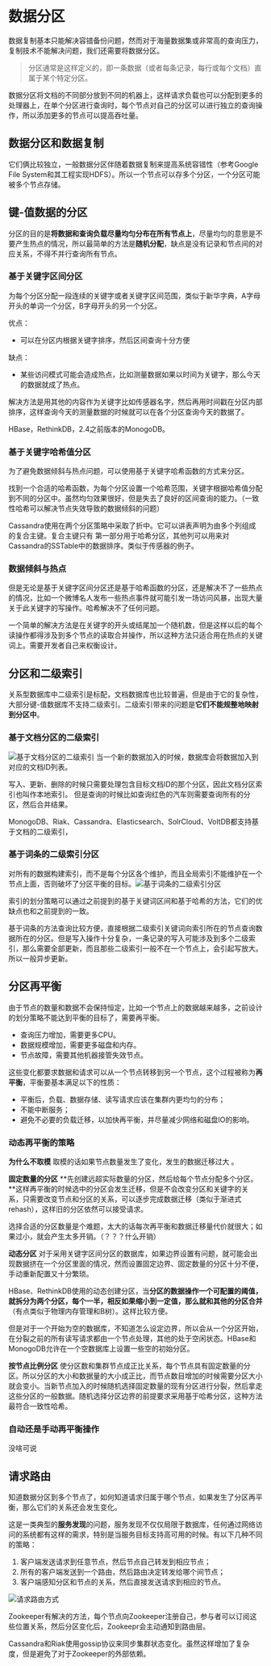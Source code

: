 # 数据分区

数据复制基本只能解决容错备份问题，然而对于海量数据集或非常高的查询压力，复制技术不能解决问题，我们还需要将数据分区。
> 分区通常是这样定义的，即一条数据（或者每条记录，每行或每个文档）直属于某个特定分区。

数据分区将文档的不同部分放到不同的机器上，这样请求负载也可以分配到更多的处理器上，在单个分区进行查询时，每个节点对自己的分区可以进行独立的查询操作，所以添加更多的节点可以提高吞吐量。

## 数据分区和数据复制

它们俩比较独立，一般数据分区伴随着数据复制来提高系统容错性（参考Google File System和其工程实现HDFS）。所以一个节点可以存多个分区，一个分区可能被多个节点存储。

## **键-值数据的分区**

分区的目的是**将数据和查询负载尽量均匀分布在所有节点上**，尽量均匀的意思是不要产生热点的情况，所以最简单的方法是**随机分配**，缺点是没有记录和节点间的对应关系，不得不并行查询所有节点。

### **基于关键字区间分区**

为每个分区分配一段连续的关键字或者关键字区间范围，类似于新华字典，A字母开头的单词一个分区，B字母开头的另一个分区。

优点：

- 可以在分区内根据关键字排序，然后区间查询十分方便

缺点：

- 某些访问模式可能会造成热点，比如测量数据如果以时间为关键字，那么今天的数据就成了热点。

解决方法是用其他的内容作为关键字比如传感器名字，然后再用时间戳在分区内部排序，这样查询今天的测量数据的时候就可以在各个分区查询今天的数据了。

HBase，RethinkDB，2.4之前版本的MonogoDB。

### **基于关键字哈希值分区**

为了避免数据倾斜与热点问题，可以使用基于关键字哈希函数的方式来分区。

找到一个合适的哈希函数，为每个分区设置一个哈希范围，关键字根据哈希值分配到不同的分区中。虽然均匀效果很好，但是失去了良好的区间查询的能力。（一致性哈希可以解决节点失效导致的数据倾斜的问题）

Cassandra使用在两个分区策略中采取了折中。它可以讲表声明为由多个列组成的复合主键。复合主键只有 第一部分用于哈希分区，其他列可以用来对Cassandra的SSTable中的数据排序。类似于传感器的例子。

### **数据倾斜与热点**

但是无论是基于关键字区间分区还是基于哈希函数的分区，还是解决不了一些热点的情况，比如一个微博名人发布一些热点事件就可能引发一场访问风暴，出现大量关于此关键字的写操作。哈希解决不了任何问题。

一个简单的解决方法是在关键字的开头或结尾加一个随机数，但是这样以后的每个读操作都得涉及到多个节点的读取合并操作，所以这种方法只适合用在热点的关键词上。需要开发者自己来权衡设计。

## **分区和二级索引**

关系型数据库中二级索引是标配，文档数据库也比较普遍，但是由于它的复杂性，大部分键-值数据库不支持二级索引。二级索引带来的问题是**它们不能规整地映射到分区中**。

### **基于文档分区的二级索引**

![基于文档分区的二级索引](https://github.com/qinggniq/Note/blob/master/GO/MIT6.824/imags/基于文档分区的二级索引.png)
当一个新的数据加入的时候，数据库会将数据加入到对应的文档ID列表。

写入、更新、删除的时候只需要处理包含目标文档ID的那个分区，因此文档分区索引也叫作本地索引。
但是查询的时候比如查询红色的汽车则需要查询所有的分区，然后合并结果。

MonogoDB、Riak、Cassandra、Elasticsearch、SolrCloud、VoltDB都支持基于文档的二级索引，

### **基于词条的二级索引分区**

对所有的数据构建索引，而不是每个分区各个维护，而且全局索引不能维护在一个节点上面，否则破坏了分区平衡的目标。![基于词条的二级索引分区](https://github.com/qinggniq/Note/blob/master/GO/MIT6.824/imags/基于词条的二级索引分区.png)

索引的划分策略可以通过之前提到的基于关键词区间和基于哈希的方法，它们的优缺点也和之前提到的一致。

基于词条的方法查询比较方便，直接根据二级索引关键词向索引所在的节点查询数据所在的分区。但是写入操作十分复杂，一条记录的写入可能涉及到多个二级索引，那么需要全部更新，而且那些二级索引一般不在一个节点上，会引起写放大。所以一般异步更新。

## **分区再平衡**

由于节点的数量和数据不会保持恒定，比如一个节点上的数据越来越多，之前设计的划分策略不能达到平衡的目标了，需要再平衡。

- 查询压力增加，需要更多CPU。
- 数据规模增加，需要更多磁盘和内存。
- 节点故障，需要其他机器接管失效节点。

这些变化都要求数据和请求可以从一个节点转移到另一个节点，这个过程被称为**再平衡**，平衡要基本满足以下的性质：

- 平衡后，负载、数据存储、读写请求应该在集群内更均匀的分布；
- 不能中断服务；
- 避免不必要的负载迁移，以加快再平衡，并尽量减少网络和磁盘IO的影响。

### **动态再平衡的策略**

**为什么不取模**
取模的话如果节点数量发生了变化，发生的数据迁移过大 。

**固定数量的分区**
**先创建远超实际数量的分区，然后给每个节点分配多个分区。**这样再平衡的时候选中的分区会发生迁移，但是不会改变分区和关键字的关系，只需要改变节点和分区的关系，可以逐步完成数据迁移（类似于渐进式rehash），这样旧的分区依然可以接受请求。

选择合适的分区数量是个难题，太大的话每次再平衡和数据迁移量代价就很大；如果过小，就会产生太多开销。（？？？什么开销）

**动态分区**
对于采用关键字区间分区的数据库，如果边界设置有问题，就可能会出现数据挤在一个分区里面的情况，然而设置固定边界、固定数量的分区十分不便，手动重新配置又十分繁琐。

HBase、RethinkDB使用的动态创建分区，当**分区的数据操作一个可配置的阈值，就拆分为两个分区，每个一半，相反如果缩小到一定值，那么就和其他的分区合并**（有点类似于物理内存管理和B树）。这样比较方便。

但是对于一个开始为空的数据库，不知道怎么设定边界，所以会从一个分区开始，在分裂之前的所有读写请求都由一个节点处理，其他的处于空闲状态。HBase和MonogoDB允许在一个空数据库上设置一些空的初始分区。

**按节点比例分区**
使分区数和集群节点成正比关系，每个节点具有固定数量的分区。所以分区的大小和数据量的大小成正比，而节点数目增加的时候需要分区大小就会变小。当新节点加入的时候随机选择固定数量的现有分区进行分裂，然后拿走这些分区的一般数据。随机选择分区边界的前提要求采用基于哈希分区，这种方法最符合一致性哈希。

### 自动还是手动再平衡操作

没啥可说

## **请求路由**

知道数据分区到多个节点了，如何知道请求归属于哪个节点，如果发生了分区再平衡，那么它们的关系还会发生变化。

这是一类典型的**服务发现**的问题，服务发现不仅仅局限于数据库，任何通过网络访问的系统都有这样的需求，特别是当服务目标支持高可用的时候。有以下几种不同的策略：

1. 客户端发送请求到任意节点，然后节点自己转发到相应节点；
2. 所有的客户端发送到一个路由，然后路由决定转发给哪个间节点；
3. 客户端感知分区和节点的关系，然后直接发送请求到相应的节点。

![请求路由方式](https://github.com/qinggniq/Note/blob/master/GO/MIT6.824/imags/请求路由方式.png)

Zookeeper有解决的方法，每个节点向Zookeeper注册自己，参与者可以订阅这些位置关系，然后分区变化后，Zookeepr会主动通知到路由层。

Cassandra和Riak使用gossip协议来同步集群状态变化。虽然这样增加了复杂度，但是避免了对于Zookeeper的外部依赖。

